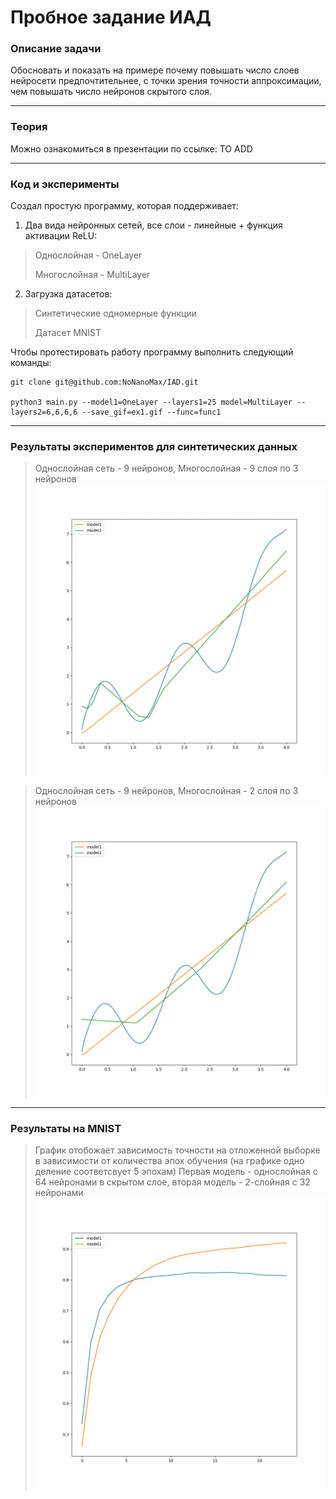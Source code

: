 # Пробное задание ИАД
### Описание задачи
Обосновать и показать на примере почему повышать число слоев нейросети предпочтительнее, с точки зрения точности аппроксимации, чем повышать число нейронов скрытого слоя.

--------
### Теория
Можно ознакомиться в презентации по ссылке: TO ADD

--------
### Код и эксперименты
Создал простую программу, которая поддерживает:
1.  Два вида нейронных сетей, все слои - линейные + функция активации ReLU:
  > Однослойная - OneLayer
  > 
  > Многослойная - MultiLayer
2.  Загрузка датасетов:
  > Синтетические одномерные функции
  > 
  > Датасет MNIST

Чтобы протестировать работу программу выполнить следующий команды:

    git clone git@github.com:NoNanoMax/IAD.git
    
    python3 main.py --model1=OneLayer --layers1=25 model=MultiLayer --layers2=6,6,6,6 --save_gif=ex1.gif --func=func1
    
--------
### Результаты экспериментов для синтетических данных
  > Однослойная сеть - 9 нейронов, Многослойная - 9 слоя по 3 нейронов
![](https://github.com/NoNanoMax/IAD/blob/main/gifs/ex1.gif)

  > Однослойная сеть - 9 нейронов, Многослойная - 2 слоя по 3 нейронов
![](https://github.com/NoNanoMax/IAD/blob/main/gifs/ex2.gif)

--------
### Результаты на MNIST
  >График отобожает зависимость точности на отложенной выборке в зависимости от количества эпох обучения (на графике одно деление соответсвует 5 эпохам)
  >Первая модель - однослойная с 64 нейронами в скрытом слое, вторая модель - 2-слойная с 32 нейронами
![](https://github.com/NoNanoMax/IAD/blob/main/gifs/ex0.jpg)
